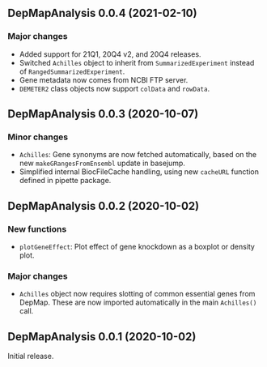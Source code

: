 ## DepMapAnalysis 0.0.4 (2021-02-10)

### Major changes

- Added support for 21Q1, 20Q4 v2, and 20Q4 releases.
- Switched `Achilles` object to inherit from `SummarizedExperiment` instead of
  `RangedSummarizedExperiment`.
- Gene metadata now comes from NCBI FTP server.
- `DEMETER2` class objects now support `colData` and `rowData`.

## DepMapAnalysis 0.0.3 (2020-10-07)

### Minor changes

- `Achilles`: Gene synonyms are now fetched automatically, based on the new
  `makeGRangesFromEnsembl` update in basejump.
- Simplified internal BiocFileCache handling, using new `cacheURL` function
  defined in pipette package.

## DepMapAnalysis 0.0.2 (2020-10-02)

### New functions

- `plotGeneEffect`: Plot effect of gene knockdown as a boxplot or density plot.

### Major changes

- `Achilles` object now requires slotting of common essential genes from DepMap.
  These are now imported automatically in the main `Achilles()` call.

## DepMapAnalysis 0.0.1 (2020-10-02)

Initial release.
